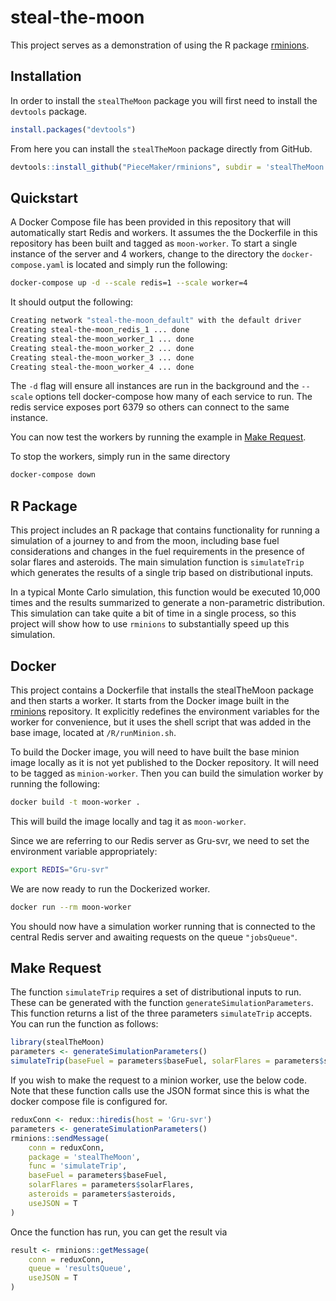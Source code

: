 # steal-the-moon

This project serves as a demonstration of using the R package [rminions](https://github.com/PieceMaker/rminions).

## Installation

In order to install the `stealTheMoon` package you will first need to install the `devtools` package.

```R
install.packages("devtools")
```

From here you can install the `stealTheMoon` package directly from GitHub.

```R
devtools::install_github("PieceMaker/rminions", subdir = 'stealTheMoon')
```

## Quickstart

A Docker Compose file has been provided in this repository that will automatically start Redis and workers. It assumes
the the Dockerfile in this repository has been built and tagged as `moon-worker`. To start a single instance of the
server and 4 workers, change to the directory the `docker-compose.yaml` is located and simply run the following:

```bash
docker-compose up -d --scale redis=1 --scale worker=4
```

It should output the following:

```bash
Creating network "steal-the-moon_default" with the default driver
Creating steal-the-moon_redis_1 ... done
Creating steal-the-moon_worker_1 ... done
Creating steal-the-moon_worker_2 ... done
Creating steal-the-moon_worker_3 ... done
Creating steal-the-moon_worker_4 ... done
```

The `-d` flag will ensure all instances are run in the background and the `--scale` options tell docker-compose how
many of each service to run. The redis service exposes port 6379 so others can connect to the same instance.

You can now test the workers by running the example in [Make Request](#make-request).

To stop the workers, simply run in the same directory

```bash
docker-compose down
```

## R Package

This project includes an R package that contains functionality for running a simulation of a journey to and from the
moon, including base fuel considerations and changes in the fuel requirements in the presence of solar flares and
asteroids. The main simulation function is `simulateTrip` which generates the results of a single trip based on
distributional inputs.

In a typical Monte Carlo simulation, this function would be executed 10,000 times and the results summarized to
generate a non-parametric distribution. This simulation can take quite a bit of time in a single process, so this
project will show how to use `rminions` to substantially speed up this simulation.

## Docker

This project contains a Dockerfile that installs the stealTheMoon package and then starts a worker. It starts from
the Docker image built in the [rminions](https://github.com/PieceMaker/rminions) repository. It explicitly redefines
the environment variables for the worker for convenience, but it uses the shell script that was added in the base
image, located at `/R/runMinion.sh`.

To build the Docker image, you will need to have built the base minion image locally as it is not yet published to
the Docker repository. It will need to be tagged as `minion-worker`. Then you can build the simulation worker by
running the following:

```bash
docker build -t moon-worker .
```

This will build the image locally and tag it as `moon-worker`.

Since we are referring to our Redis server as Gru-svr, we need to set the environment variable appropriately:

```bash
export REDIS="Gru-svr"
```

We are now ready to run the Dockerized worker.

```bash
docker run --rm moon-worker
```

You should now have a simulation worker running that is connected to the central Redis server and awaiting requests on
the queue `"jobsQueue"`.

## Make Request

The function `simulateTrip` requires a set of distributional inputs to run. These can be generated with the function
`generateSimulationParameters`. This function returns a list of the three parameters `simulateTrip` accepts. You can
run the function as follows:

```R
library(stealTheMoon)
parameters <- generateSimulationParameters()
simulateTrip(baseFuel = parameters$baseFuel, solarFlares = parameters$solarFlares, asteroids = parameters$asteroids)
```

If you wish to make the request to a minion worker, use the below code. Note that these function calls use the JSON
format since this is what the docker compose file is configured for.

```R
reduxConn <- redux::hiredis(host = 'Gru-svr')
parameters <- generateSimulationParameters()
rminions::sendMessage(
    conn = reduxConn,
    package = 'stealTheMoon',
    func = 'simulateTrip',
    baseFuel = parameters$baseFuel,
    solarFlares = parameters$solarFlares,
    asteroids = parameters$asteroids,
    useJSON = T
)
```

Once the function has run, you can get the result via

```R
result <- rminions::getMessage(
    conn = reduxConn,
    queue = 'resultsQueue',
    useJSON = T
)
```